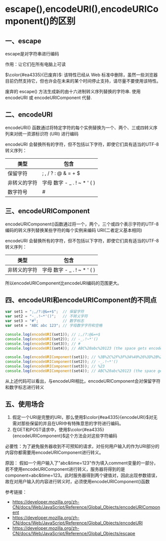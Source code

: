 # escape(),encodeURI(),encodeURIComponent()的区别

## 一、escape

escape是对字符串进行编码

作用：让它们在所有电脑上可读

$\color{#ea4335}{已废弃}$: 该特性已经从 Web 标准中删除，虽然一些浏览器目前仍然支持它，但也许会在未来的某个时间停止支持，请尽量不要使用该特性。

废弃的 escape() 方法生成新的由十六进制转义序列替换的字符串. 使用 encodeURI 或 encodeURIComponent 代替.

## 二、encodeURI

encodeURI()  函数通过将特定字符的每个实例替换为一个、两个、三或四转义序列来对统一资源标识符 (URI) 进行编码

encodeURI 会替换所有的字符，但不包括以下字符，即使它们具有适当的UTF-8转义序列：

|类型|包含|
|----|----|
保留字符|; , / ? : @ & = + $
非转义的字符|字母 数字 - _ . ! ~ * ' ( )
数字符号|#

## 三、encodeURIComponent

encodeURIComponent()函数通过将一个，两个，三个或四个表示字符的UTF-8编码的转义序列替换某些字符的每个实例来编码 URI(二者定义基本相同)

encodeURI 会替换所有的字符，但不包括以下字符，即使它们具有适当的UTF-8转义序列：

|类型|包含|
|----|----|
非转义的字符|字母 数字 - _ . ! ~ * ' ( )

所以encodeURIComponent比encodeURI编码的范围更大。

## 四、encodeURI和encodeURIComponent的不同点

```javaScript
var set1 = ";,/?:@&=+$";  // 保留字符
var set2 = "-_.!~*'()";   // 不转义字符
var set3 = "#";           // 数字标志
var set4 = "ABC abc 123"; // 字母数字字符和空格

console.log(encodeURI(set1)); // ;,/?:@&=+$
console.log(encodeURI(set2)); // -_.!~*'()
console.log(encodeURI(set3)); // #
console.log(encodeURI(set4)); // ABC%20abc%20123 (the space gets encoded as %20)

console.log(encodeURIComponent(set1)); // %3B%2C%2F%3F%3A%40%26%3D%2B%24
console.log(encodeURIComponent(set2)); // -_.!~*'()
console.log(encodeURIComponent(set3)); // %23
console.log(encodeURIComponent(set4)); // ABC%20abc%20123 (the space gets encoded as %20)
```

从上述代码可以看出，与encodeURI相比，encodeURIComponent会对保留字符和数字标志进行转义

## 五、使用场合

1. 假定一个URI是完整的URI，那么使用$\color{#ea4335}{encodeURI}$对无需对那些保留的并且在URI中有特殊意思的字符进行编码。
2. 在GET和POST请求中，使用$\color{#ea4335}{encodeURIComponent}$这个方法会对这些字符编码

必要性：为了避免服务器收到不可预知的请求，对任何用户输入的作为URI部分的内容你都需要用encodeURIComponent进行转义。

原因：
    假如一个用户输入了"abc&time=123"作为填入comment变量的一部分，若不使用encodeURIComponent进行转义，服务器将得到的是component=abc&time=123。此时服务器得到两个键值对，因此出现参数错误，故在对用户输入的内容进行转义时，必须使用encodeURIComponent()函数

参考链接：

- <https://developer.mozilla.org/zh-CN/docs/Web/JavaScript/Reference/Global_Objects/encodeURIComponent>
- <https://developer.mozilla.org/zh-CN/docs/Web/JavaScript/Reference/Global_Objects/encodeURI>
- <https://developer.mozilla.org/zh-CN/docs/Web/JavaScript/Reference/Global_Objects/escape>

